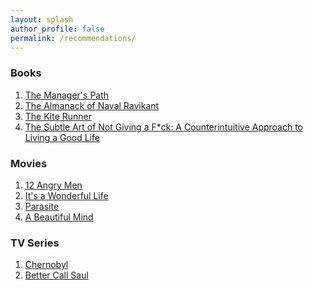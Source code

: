 ```yaml
---
layout: splash
author_profile: false
permalink: /recommendations/
---
```


### Books
1. [The Manager's Path](https://www.amazon.in/Managers-Path-Leaders-Navigating-Growth/dp/9352135474/ref=sr_1_1?crid=2KVEVER1LM3J3&dib=eyJ2IjoiMSJ9.e4hztWGYgBUC1TnpctA6C_HTq6MJWCLi88DYphCd1sq-zLua_EALNWrcSEeNxq0R-iYvh8FnXEbmYxUYfjeZeI20m4YLMdD15lxrQYuJQv-VTryALuXsDYh4tFZT6GGy2_PgqmDSeTB2lr9p64f-Ki34Yo5Z2svz-_pvqehuqi5ONVpC91ZCy8XHQNzCr9etDBG0YEXfL9XubkOQ1xZR1ZgXeSELUw9kTxQob5bAFdk.CzhUbzn4WZ7air6SCMhJlgFlKmWNkw-6e-ysElOLjdk&dib_tag=se&keywords=managers+path&qid=1735659722&sprefix=managers+pa%2Caps%2C245&sr=8-1)
2. [The Almanack of Naval Ravikant](https://www.amazon.in/Almanack-Naval-Ravikant-Wealth-Happiness/dp/9354893899/ref=sr_1_1_sspa?crid=DL5BJKOTE5A8&dib=eyJ2IjoiMSJ9.Q2KkiApUUk6JXcE5SE6l8mOloalG1utjorjzBEsIrbzpn3AE2GyRZquBeXB6e1ayXnGQFzgXv2Sc5zflLE7nNI2rsIrszvJDmetJ7wvCQixVsgsif958XB2az_rXhQJdo4rmovOcYqjKUHudaUmsfDa3Ij7ObOxm0evfS3jtnOUQI63IOjJOg_HDW-amDSvK0Fxbxx9NB6NgvuLEjgMfkCI8k0JPYCCjFahIa8tkssU.CBCV1Z2Rd2hEpaxyGrkHNQQsFXxXZiAozxvtVwIMrC4&dib_tag=se&keywords=almanack+of+naval+ravikant+book&qid=1735659742&sprefix=almana%2Caps%2C244&sr=8-1-spons&sp_csd=d2lkZ2V0TmFtZT1zcF9hdGY&psc=1)
3. [The Kite Runner](https://www.amazon.in/Almanack-Naval-Ravikant-Wealth-Happiness/dp/9354893899/ref=sr_1_1_sspa?crid=DL5BJKOTE5A8&dib=eyJ2IjoiMSJ9.Q2KkiApUUk6JXcE5SE6l8mOloalG1utjorjzBEsIrbzpn3AE2GyRZquBeXB6e1ayXnGQFzgXv2Sc5zflLE7nNI2rsIrszvJDmetJ7wvCQixVsgsif958XB2az_rXhQJdo4rmovOcYqjKUHudaUmsfDa3Ij7ObOxm0evfS3jtnOUQI63IOjJOg_HDW-amDSvK0Fxbxx9NB6NgvuLEjgMfkCI8k0JPYCCjFahIa8tkssU.CBCV1Z2Rd2hEpaxyGrkHNQQsFXxXZiAozxvtVwIMrC4&dib_tag=se&keywords=almanack+of+naval+ravikant+book&qid=1735659742&sprefix=almana%2Caps%2C244&sr=8-1-spons&sp_csd=d2lkZ2V0TmFtZT1zcF9hdGY&psc=1)
5. [The Subtle Art of Not Giving a F*ck: A Counterintuitive Approach to Living a Good Life](https://www.amazon.in/Subtle-Art-Not-Giving/dp/0062641549/ref=sr_1_1?crid=AD70QHV63KKF&dib=eyJ2IjoiMSJ9.kXemRnGMpiMmrtNlKJUOmDbnVc0_dfMVORFxd-unXWuHru2ET-PfyVBodWEIhQRL-v0FdpdwQboJkKCOoFDdz1eZz41kjDkoRqt54-9jdbUSlsXfBvLmAf2PjN2aJHK4nQA8Tf1r7y_rk0F-ZniLUvYMIj1N2IDf3DYlnrHUrzICsgv6kG6Hd3W5_mmGF6itnuBWYS7Q1z35hPYA186LLgHEefPBshzkDaizLvyB7_4.gi2CM60Ir2JA7dbM0NlEKwzsIs84k3ZCRsOUdHjQbmg&dib_tag=se&keywords=subtle+art+of+not+giving+a+fuxk&qid=1735659811&sprefix=subtle+%2Caps%2C247&sr=8-1)

### Movies
1. [12 Angry Men](https://www.imdb.com/title/tt0050083/?ref_=chttp_t_5)
2. [It's a Wonderful Life](https://www.imdb.com/title/tt0038650/?ref_=chttp_t_21)
3. [Parasite](https://www.imdb.com/title/tt6751668/?ref_=chttp_t_34)
4. [A Beautiful Mind](https://www.imdb.com/title/tt0268978/?ref_=chttp_t_150)

### TV Series
1. [Chernobyl](https://www.imdb.com/title/tt7366338/?ref_=chttvtp_t_5) 
2. [Better Call Saul](https://www.imdb.com/title/tt3032476/?ref_=chttvtp_t_26)

